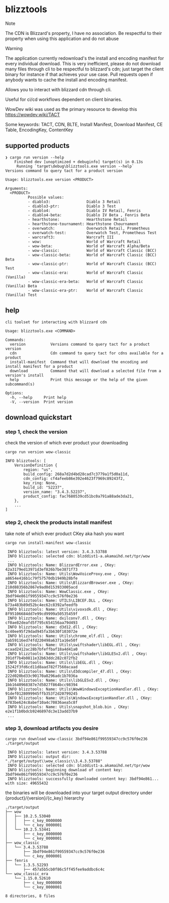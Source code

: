 # blizztools

>[!NOTE]
> The CDN is Blizzard's property, I have no association.
> Be respectful to their property when using this application and do not abuse

>[!WARNING]
> The application currently redownload's the install and encoding manifest for every individual download. This is very inefficient, please do not download many files through cli to be respectful to blizzard's cdn; just target the client binary for instance if that achieves your use case.
> Pull requests open if anybody wants to cache the install and encoding manifest.

Allows you to interact with blizzard cdn through cli.

Useful for ci/cd workflows dependent on client binaries.

WowDev wiki was used as the primary resource to develop this https://wowdev.wiki/TACT

Some keywords:
TACT, CDN, BLTE, Install Manifest, Download Manifest, CE Table, EncodingKey, ContentKey

## supported products
```
❯ cargo run version --help 
    Finished dev [unoptimized + debuginfo] target(s) in 0.13s
     Running `target\debug\blizztools.exe version --help`
Versions command to query tact for a product version

Usage: blizztools.exe version <PRODUCT>

Arguments:
  <PRODUCT>
          Possible values:
          - diablo3:                Diablo 3 Retail
          - diablo3-ptr:            Diablo 3 Test
          - diablo4:                Diablo IV Retail, Fenris
          - diablo4-beta:           Diablo IV Beta , Fenris Beta
          - hearthstone:            Hearthstone Retail
          - hearthstone-tournament: Hearthstone Chournament
          - overwatch:              Overwatch Retail, Prometheus
          - overwatch-test:         Overwatch Test, Prometheus Test
          - warcraft3:              Warcraft III
          - wow:                    World of Warcraft Retail
          - wow-beta:               World of Warcraft Alpha/Beta
          - wow-classic:            World of Warcraft Classic (BCC)
          - wow-classic-beta:       World of Warcraft Classic (BCC) Beta
          - wow-classic-ptr:        World of Warcraft Classic (BCC) Test
          - wow-classic-era:        World of Warcraft Classic (Vanilla)
          - wow-classic-era-beta:   World of Warcraft Classic (Vanilla) Beta
          - wow-classic-era-ptr:    World of Warcraft Classic (Vanilla) Test
```

## help
```console
cli toolset for interacting with blizzard cdn

Usage: blizztools.exe <COMMAND>

Commands:
  version           Versions command to query tact for a product version
  cdn               Cdn command to query tact for cdns available for a product
  install-manifest  Command that will download the encoding and install manifest for a product
  download          Command that will download a selected file from a version's install
  help              Print this message or the help of the given subcommand(s)

Options:
  -h, --help     Print help
  -V, --version  Print version
````

## download quickstart

### step 1, check the version

check the version of which ever product your downloading 
```console
cargo run version wow-classic

INFO blizztools: [
    VersionDefinition {
        region: "us",
        build_config: 268a7d2d4bd28cad7c3779a1f5d0a11d,
        cdn_config: cf4afeeb86e392e4623f7969c89243f2,
        key_ring: None,
        build_id: "52237",
        version_name: "3.4.3.52237",
        product_config: fac7680539cd51bc0a791a88ade3da21,
    },
    ...
]
```

### step 2, check the products install manifest

take note of which ever product CKey aka hash you want
```console
cargo run install-manifest wow-classic 

 INFO blizztools: latest version: 3.4.3.53788
 INFO blizztools: selected cdn: blzddist1-a.akamaihd.net/tpr/wow
 ...
 INFO blizztools: Name: BlizzardError.exe , CKey: 42a3179ed13971d3ef826b7be3871f73
 INFO blizztools: Name: Utils\WowVoiceProxy.exe , CKey: a8654e416b1c79f57570db1949b28bfe
 INFO blizztools: Name: Utils\BlizzardBrowser.exe , CKey: 210d88356b2867e9ad0d153933005acd
 INFO blizztools: Name: WowClassic.exe , CKey: 3bdf94e861f99559347cc9c576f0e236
 INFO blizztools: Name: UTILS\LIBCEF.DLL , CKey: b73a483b89d52bc4ec62c8392afeedfb
 INFO blizztools: Name: Utils\vivoxsdk.dll , CKey: 8f95106684dd7e99cd9999a50535459f
 INFO blizztools: Name: dxilconv7.dll , CKey: cf0ae82deafd5f795c654156aa79d493
 INFO blizztools: Name: d3d12.dll , CKey: 5c40ee95f29dad945fa3b630f103072e
 INFO blizztools: Name: Utils\chrome_elf.dll , CKey: 3ab59116ed74fd220498a6371a16e50f
 INFO blizztools: Name: Utils\swiftshader\libEGL.dll , CKey: ecaad2412ac28b7bfeffbaf18a4d41a0
 INFO blizztools: Name: Utils\swiftshader\libGLESv2.dll , CKey: 391df7b4b0811e32b63ddc282c072fb2
 INFO blizztools: Name: Utils\libEGL.dll , CKey: 15242f3fd6cd11d8aad782f7560acaad
 INFO blizztools: Name: Utils\d3dcompiler_47.dll , CKey: 222d020bd33c90170a8296adc1b7036a
 INFO blizztools: Name: Utils\libGLESv2.dll , CKey: 1bb1640968387e7d5027f864bcc98394
 INFO blizztools: Name: Utils\WowWindowsExceptionHandler.dll , CKey: 91def0128099945ffb353f2d20799245
 INFO blizztools: Name: Utils\WindowsExceptionHandler.dll , CKey: 4783be624c8abef10a4c70836aea5c8f
 INFO blizztools: Name: Utils\snapshot_blob.bin , CKey: e2e1f1b0bdcb9246897dc3e13add37b9
 ...
```

### step 3, download artifacts you desire

```console
cargo run download wow-classic 3bdf94e861f99559347cc9c576f0e236 ./target/output

 INFO blizztools: latest version: 3.4.3.53788
 INFO blizztools: output dir: "./target/output\\wow_classic\\3.4.3.53788"
 INFO blizztools: selected cdn: blzddist1-a.akamaihd.net/tpr/wow
 INFO blizztools: beginning download of content key: 3bdf94e861f99559347cc9c576f0e236
 INFO blizztools: successfully downloaded content key: 3bdf94e861... with size: 49655432
```

the binaries will be downloaded into your target output directory under {product}/{version}/{c_key} hierarchy
```tree
./target/output
├── wow
│   ├── 10.2.5.53040
│   │   ├── c_key_0000000
│   │   └── c_key_0000001
│   └── 10.2.5.53441
│       ├── c_key_0000000
│       └── c_key_0000001
├── wow_classic
│   └── 3.4.3.53788
│       ├── 3bdf94e861f99559347cc9c576f0e236
│       └── c_key_0000001
├── fenris
│   └── 1.3.5.52293
│       ├── 457a5b5cb0f86c5ff45fee9addbc6c4c
└── wow_classic_era
    └── 1.15.0.52610
        ├── c_key_0000000
        └── c_key_0000001

8 directories, 8 files
```
